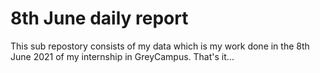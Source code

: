 # 8th June daily report
This sub repostory consists of my data which is my work done in the 8th June 2021 of my internship in GreyCampus.
That's it... 
